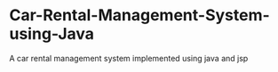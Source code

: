 # Car-Rental-Management-System-using-Java
A car rental management system implemented using java and jsp
